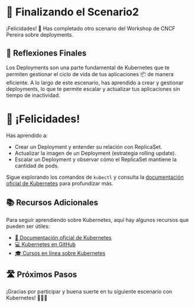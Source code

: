 # 🎉 Finalizando el Scenario2

¡Felicidades! 🚀 Has completado otro scenario del Workshop de CNCF Pereira sobre deployments.

## 🤔 Reflexiones Finales

Los Deployments son una parte fundamental de Kubernetes que te permiten gestionar el ciclo de vida de tus aplicaciones 📦 de manera eficiente. A lo largo de este escenario, has aprendido a crear y gestionar deployments, lo que te permite escalar y actualizar tus aplicaciones sin tiempo de inactividad.

# 🎉 ¡Felicidades!

Has aprendido a:
- Crear un Deployment y entender su relación con ReplicaSet.
- Actualizar la imagen de un Deployment (estrategia rolling update).
- Escalar un Deployment y observar cómo el ReplicaSet mantiene la cantidad de pods.

Sigue explorando los comandos de `kubectl` y consulta la [documentación oficial de Kubernetes](https://kubernetes.io/es/docs/concepts/workloads/controllers/deployment/) para profundizar más.

## 📚 Recursos Adicionales
Para seguir aprendiendo sobre Kubernetes, aquí hay algunos recursos que pueden ser útiles:
- [📖 Documentación oficial de Kubernetes](https://kubernetes.io/docs/home/)
- [💻 Kubernetes en GitHub](https://github.com/kubernetes/kubernetes)
- [🎓 Cursos en línea sobre Kubernetes](https://www.coursera.org/courses?query=kubernetes)

## 🛣️ Próximos Pasos

¡Gracias por participar y buena suerte en tu siguiente escenario con Kubernetes! 🧑‍💻🌟